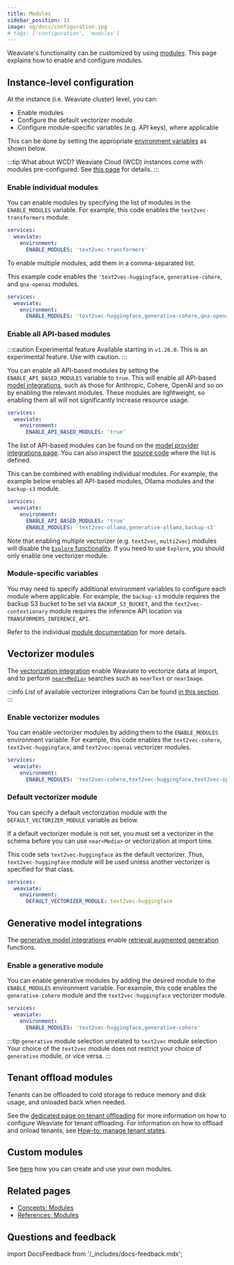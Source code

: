 ```yaml
---
title: Modules
sidebar_position: 11
image: og/docs/configuration.jpg
# tags: ['configuration', 'modules']
---
```


Weaviate's functionality can be customized by using [modules](/weaviate/concepts/modules.md). This page explains how to enable and configure modules.

## Instance-level configuration

At the instance (i.e. Weaviate cluster) level, you can:

- Enable modules
- Configure the default vectorizer module
- Configure module-specific variables (e.g. API keys), where applicable

This can be done by setting the appropriate [environment variables](/deploy/configuration/env-vars/index.md) as shown below.

:::tip What about WCD?
Weaviate Cloud (WCD) instances come with modules pre-configured. See [this page](/cloud/manage-clusters/status#enabled-modules) for details.
:::

### Enable individual modules

You can enable modules by specifying the list of modules in the `ENABLE_MODULES` variable. For example, this code enables the `text2vec-transformers` module.

```yaml
services:
  weaviate:
    environment:
      ENABLE_MODULES: 'text2vec-transformers'
```

To enable multiple modules, add them in a comma-separated list.

This example code enables the `'text2vec-huggingface`, `generative-cohere`, and `qna-openai` modules.

```yaml
services:
  weaviate:
    environment:
      ENABLE_MODULES: 'text2vec-huggingface,generative-cohere,qna-openai'
```

### Enable all API-based modules

:::caution Experimental feature
Available starting in `v1.26.0`. This is an experimental feature. Use with caution.
:::

You can enable all API-based modules by setting the `ENABLE_API_BASED_MODULES` variable to `true`. This will enable all API-based [model integrations](../model-providers/index.md), such as those for Anthropic, Cohere, OpenAI and so on by enabling the relevant modules. These modules are lightweight, so enabling them all will not significantly increase resource usage.

```yaml
services:
  weaviate:
    environment:
      ENABLE_API_BASED_MODULES: 'true'
```

The list of API-based modules can be found on the [model provider integrations page](../model-providers/index.md#api-based). You can also inspect the [source code](https://github.com/weaviate/weaviate/blob/main/adapters/handlers/rest/configure_api.go) where the list is defined.

This can be combined with enabling individual modules. For example, the example below enables all API-based modules, Ollama modules and the `backup-s3` module.

```yaml
services:
  weaviate:
    environment:
      ENABLE_API_BASED_MODULES: 'true'
      ENABLE_MODULES: 'text2vec-ollama,generative-ollama,backup-s3'
```

Note that enabling multiple vectorizer (e.g. `text2vec`, `multi2vec`) modules will disable the [`Explore` functionality](../api/graphql/explore.md). If you need to use `Explore`, you should only enable one vectorizer module.

### Module-specific variables

You may need to specify additional environment variables to configure each module where applicable. For example, the `backup-s3` module requires the backup S3 bucket to be set via `BACKUP_S3_BUCKET`, and the `text2vec-contextionary` module requires the inference API location via `TRANSFORMERS_INFERENCE_API`.

Refer to the individual [module documentation](../modules/index.md) for more details.

## Vectorizer modules

The [vectorization integration](../model-providers/index.md) enable Weaviate to vectorize data at import, and to perform [`near<Media>`](../search/similarity.md) searches such as `nearText` or `nearImage`.

:::info List of available vectorizer integrations
Can be found [in this section](../model-providers/index.md).
:::

### Enable vectorizer modules

You can enable vectorizer modules by adding them to the `ENABLE_MODULES` environment variable. For example, this code enables the `text2vec-cohere`, `text2vec-huggingface`, and `text2vec-openai` vectorizer modules.

```yaml
services:
  weaviate:
    environment:
      ENABLE_MODULES: 'text2vec-cohere,text2vec-huggingface,text2vec-openai'
```

### Default vectorizer module

You can specify a default vectorization module with the `DEFAULT_VECTORIZER_MODULE` variable as below.

If a default vectorizer module is not set, you must set a vectorizer in the schema before you can use `near<Media>` or vectorization at import time.

This code sets `text2vec-huggingface` as the default vectorizer. Thus, `text2vec-huggingface` module will be used unless another vectorizer is specified for that class.

``` yaml
services:
  weaviate:
    environment:
      DEFAULT_VECTORIZER_MODULE: text2vec-huggingface
```

## Generative model integrations

The [generative model integrations](../model-providers/index.md) enable [retrieval augmented generation](../search/generative.md) functions.

### Enable a generative module

You can enable generative modules by adding the desired module to the `ENABLE_MODULES` environment variable. For example, this code enables the `generative-cohere` module and the `text2vec-huggingface` vectorizer module.

```yaml
services:
  weaviate:
    environment:
      ENABLE_MODULES: 'text2vec-huggingface,generative-cohere'
```

:::tip `generative` module selection unrelated to `text2vec` module selection
Your choice of the `text2vec` module does not restrict your choice of `generative` module, or vice versa.
:::

## Tenant offload modules

Tenants can be offloaded to cold storage to reduce memory and disk usage, and onloaded back when needed.

See the [dedicated page on tenant offloading](/deploy/configuration/tenant-offloading.md) for more information on how to configure Weaviate for tenant offloading. For information on how to offload and onload tenants, see [How-to: manage tenant states](../manage-collections/tenant-states.mdx).

## Custom modules

See [here](../modules/custom-modules.md) how you can create and use your own modules.

## Related pages
- [Concepts: Modules](../concepts/modules.md)
- [References: Modules](../modules/index.md)

## Questions and feedback

import DocsFeedback from '/_includes/docs-feedback.mdx';

<DocsFeedback/>
